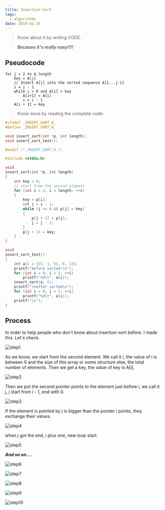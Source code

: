 ```yaml
---
title: Insertion-Sort
tags:
  - algorithms
date: 2019-01-24
---
```


> Know about it by writing CODE.

> ***Because it's really easy!!!!***

## Pseudocode

```
for j = 2 to A.length
	key = A[j]
	// Insert A[j] into the sorted sequence A[1...j-1]
	i = j - 1
	while i > 0 and A[i] > key
		A[i+1] = A[i]
		i = i - 1
	A[i + 1] = key
```

> Know more by reading the complete code:

```c
#ifndef _INSERT_SORT_H_
#define _INSERT_SORT_H_

void insert_sort(int *p, int length);
void insert_sort_test();

#endif /*_INSERT_SORT_H_*/

#include <stdio.h>

void
insert_sort(int *p, int length)
{
	int key = 0;
	// start from the second element
	for (int i = 1; i < length; ++i)
	{
		key = p[i];
		int j = i - 1;
		while (j >= 0 && p[j] > key)
		{
			p[j + 1] = p[j];
			j = j - 1;
		}
		p[j + 1] = key;
	}
}

void
insert_sort_test()
{
	int a[] = {15, 1, 51, 6, 13};
	printf("before sorted!\n");
	for (int i = 0; i < 5; ++i)
		printf("%d\t", a[i]);
	insert_sort(a, 5);
	printf("\nafter sorted\n");
	for (int i = 0; i < 5; ++i)
		printf("%d\t", a[i]);
	printf("\n");
}

```

## Process

In order to help people who don't know about insertion-sort before. I made this. Let's check.

![step1](https://sherlockblaze.com/resources/img/cs/insertion-sort/step1.png)

As we know, we start from the second element. We call it i, the value of i is between 0 and the size of this array or some structure else, the total number of elements. Then we get a key, the value of key is A[i].

![step2](https://sherlockblaze.com/resources/img/cs/insertion-sort/step2.png)

Then we put the second pointer points to the element just before i, we call it j, j start from i - 1, end with 0.

![step3](https://sherlockblaze.com/resources/img/cs/insertion-sort/step3.png)

If the element is pointed by j is bigger than the pointer i points, they exchange their values.

![step4](https://sherlockblaze.com/resources/img/cs/insertion-sort/step4.png)

when j got the end, i plus one, new loop start.

![step5](https://sherlockblaze.com/resources/img/cs/insertion-sort/step5.png)

***And so on....***

![step6](https://sherlockblaze.com/resources/img/cs/insertion-sort/step6.png)

![step7](https://sherlockblaze.com/resources/img/cs/insertion-sort/step7.png)

![step8](https://sherlockblaze.com/resources/img/cs/insertion-sort/step8.png)

![step9](https://sherlockblaze.com/resources/img/cs/insertion-sort/step9.png)

![step10](https://sherlockblaze.com/resources/img/cs/insertion-sort/step10.png)

